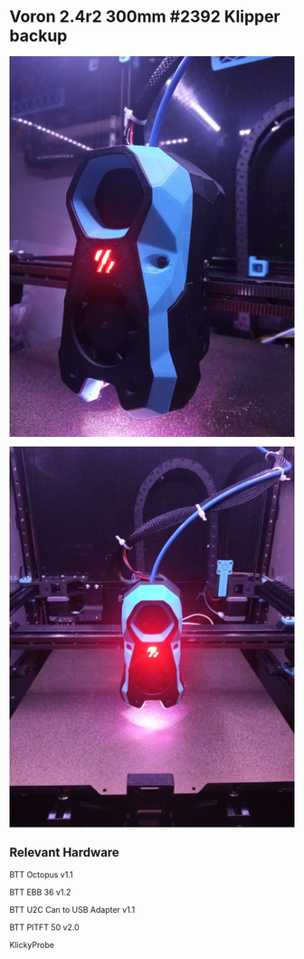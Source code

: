 # Voron 2.4r2 300mm #2392 Klipper backup

![stealthburner](./Images/stealthburner.jpg)

![v2.4](./Images/v2.4_2392.jpg)

## Relevant Hardware
  BTT Octopus v1.1

  BTT EBB 36 v1.2

  BTT U2C Can to USB Adapter v1.1

  BTT PITFT 50 v2.0

  KlickyProbe

